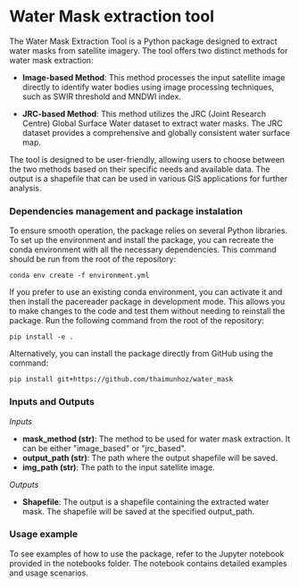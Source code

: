 # Water Mask extraction tool

The Water Mask Extraction Tool is a Python package designed to extract water masks from satellite imagery. The tool offers two distinct methods for water mask extraction:

- **Image-based Method**: This method processes the input satellite image directly to identify water bodies using image processing techniques, such as SWIR threshold and MNDWI index.

- **JRC-based Method**: This method utilizes the JRC (Joint Research Centre) Global Surface Water dataset to extract water masks. The JRC dataset provides a comprehensive and globally consistent water surface map.

The tool is designed to be user-friendly, allowing users to choose between the two methods based on their specific needs and available data. The output is a shapefile that can be used in various GIS applications for further analysis.

### Dependencies management and package instalation
To ensure smooth operation, the package relies on several Python libraries. To set up the environment and install the package, you can recreate the conda environment with all the necessary dependencies. This command should be run from the root of the repository:
```
conda env create -f environment.yml
```
If you prefer to use an existing conda environment, you can activate it and then install the pacereader package in development mode. This allows you to make changes to the code and test them without needing to reinstall the package. Run the following command from the root of the repository:
```
pip install -e .
```
Alternatively, you can install the package directly from GitHub using the command:
```
pip install git+https://github.com/thaimunhoz/water_mask
```

### Inputs and Outputs
*Inputs*
- **mask_method (str)**: The method to be used for water mask extraction. It can be either "image_based" or "jrc_based".
- **output_path (str)**: The path where the output shapefile will be saved.
- **img_path (str)**: The path to the input satellite image.

*Outputs*
- **Shapefile**: The output is a shapefile containing the extracted water mask. The shapefile will be saved at the specified output_path.

### Usage example
To see examples of how to use the package, refer to the Jupyter notebook provided in the notebooks folder. The notebook contains detailed examples and usage scenarios.
